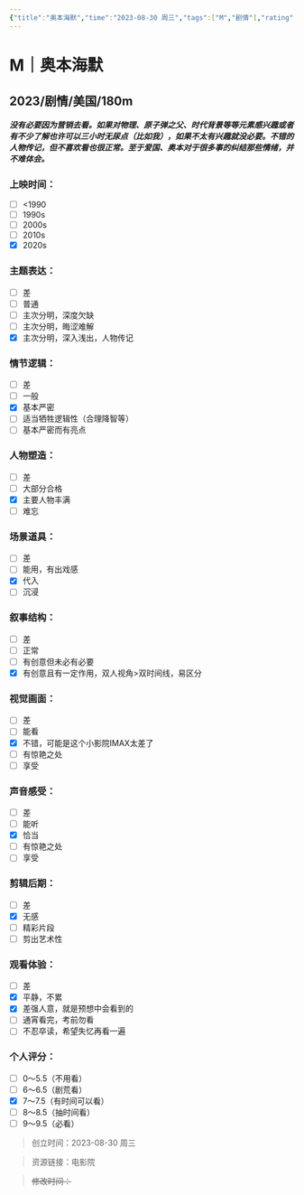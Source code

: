 ```yaml
---
{"title":"奥本海默","time":"2023-08-30 周三","tags":["M","剧情"],"rating":7.5,"dg-publish":true,"permalink":"/300 评价/M/新近看过/奥本海默/","dgPassFrontmatter":true,"created":"2024-01-25T18:45:04.000+08:00","updated":"2024-01-25T18:45:04.000+08:00"}
---
```



# M｜奥本海默
## 2023/剧情/美国/180m
***没有必要因为营销去看。如果对物理、原子弹之父、时代背景等等元素感兴趣或者有不少了解也许可以三小时无尿点（比如我），如果不太有兴趣就没必要。不错的人物传记，但不喜欢看也很正常。至于爱国、奥本对于很多事的纠结那些情绪，并不难体会。***
### 上映时间：
- [ ] <1990
- [ ] 1990s
- [ ] 2000s
- [ ] 2010s
- [x] 2020s
### 主题表达：
- [ ] 差
- [ ] 普通
- [ ] 主次分明，深度欠缺
- [ ] 主次分明，晦涩难解
- [x] 主次分明，深入浅出，人物传记
### 情节逻辑：
- [ ] 差
- [ ] 一般
- [x] 基本严密
- [ ] 适当牺牲逻辑性（合理降智等）
- [ ] 基本严密而有亮点
### 人物塑造：
- [ ] 差
- [ ] 大部分合格
- [x] 主要人物丰满
- [ ] 难忘
### 场景道具：
- [ ] 差
- [ ] 能用，有出戏感
- [x] 代入
- [ ] 沉浸
### 叙事结构：
- [ ] 差
- [ ] 正常
- [ ] 有创意但未必有必要
- [x] 有创意且有一定作用，双人视角>双时间线，易区分
### 视觉画面：
- [ ] 差
- [ ] 能看
- [x] 不错，可能是这个小影院IMAX太差了
- [ ] 有惊艳之处
- [ ] 享受
### 声音感受：
- [ ] 差
- [ ] 能听
- [x] 恰当
- [ ] 有惊艳之处
- [ ] 享受
### 剪辑后期：
- [ ] 差
- [x] 无感
- [ ] 精彩片段
- [ ] 剪出艺术性
### 观看体验：
- [ ] 差
- [x] 平静，不累
- [x] 差强人意，就是预想中会看到的
- [ ] 通宵看完，考前勿看
- [ ] 不忍卒读，希望失忆再看一遍
### 个人评分：
- [ ] 0～5.5（不用看）
- [ ] 6～6.5（剧荒看）
- [x] 7～7.5（有时间可以看）
- [ ] 8～8.5（抽时间看）
- [ ] 9～9.5（必看）

>创立时间：2023-08-30 周三

>资源链接：电影院

>~~修改时间：~~



